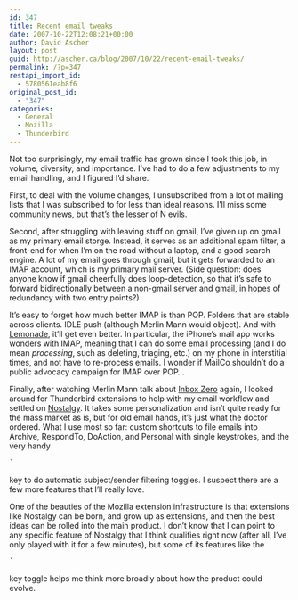 ```yaml
---
id: 347
title: Recent email tweaks
date: 2007-10-22T12:08:21+00:00
author: David Ascher
layout: post
guid: http://ascher.ca/blog/2007/10/22/recent-email-tweaks/
permalink: /?p=347
restapi_import_id:
  - 5780561eab8f6
original_post_id:
  - "347"
categories:
  - General
  - Mozilla
  - Thunderbird
---
```

Not too surprisingly, my email traffic has grown since I took this job, in volume, diversity, and importance. I&#8217;ve had to do a few adjustments to my email handling, and I figured I&#8217;d share.

First, to deal with the volume changes, I unsubscribed from a lot of mailing lists that I was subscribed to for less than ideal reasons. I&#8217;ll miss some community news, but that&#8217;s the lesser of N evils.

Second, after struggling with leaving stuff on gmail, I&#8217;ve given up on gmail as my primary email storge. Instead, it serves as an additional spam filter, a front-end for when I&#8217;m on the road without a laptop, and a good search engine. A lot of my email goes through gmail, but it gets forwarded to an IMAP account, which is my primary mail server. (Side question: does anyone know if gmail cheerfully does loop-detection, so that it&#8217;s safe to forward bidirectionally between a non-gmail server and gmail, in hopes of redundancy with two entry points?)

It&#8217;s easy to forget how much better IMAP is than POP. Folders that are stable across clients. IDLE push (although Merlin Mann would object). And with [Lemonade](http://www.lemonadeformobiles.com/), it&#8217;ll get even better. In particular, the iPhone&#8217;s mail app works wonders with IMAP, meaning that I can do some email processing (and I do mean _processing_, such as deleting, triaging, etc.) on my phone in interstitial times, and not have to re-process emails. I wonder if MailCo shouldn&#8217;t do a public advocacy campaign for IMAP over POP&#8230;

Finally, after watching Merlin Mann talk about [Inbox Zero](http://www.43folders.com/izero) again, I looked around for Thunderbird extensions to help with my email workflow and settled on [Nostalgy](https://addons.mozilla.org/en-US/thunderbird/addon/2487). It takes some personalization and isn&#8217;t quite ready for the mass market as is, but for old email hands, it&#8217;s just what the doctor ordered. What I use most so far: custom shortcuts to file emails into Archive, RespondTo, DoAction, and Personal with single keystrokes, and the very handy 

<pre>`</pre>

key to do automatic subject/sender filtering toggles. I suspect there are a few more features that I&#8217;ll really love.

One of the beauties of the Mozilla extension infrastructure is that extensions like Nostalgy can be born, and grow up as extensions, and then the best ideas can be rolled into the main product. I don&#8217;t know that I can point to any specific feature of Nostalgy that I think qualifies right now (after all, I&#8217;ve only played with it for a few minutes), but some of its features like the 

<pre>`</pre>

key toggle helps me think more broadly about how the product could evolve.